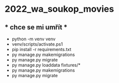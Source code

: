 # **2022_wa_soukop_movies**
## * chce se mi umřít *

+ python -m venv venv
+ venv/scripts/activate.ps1
+ pip install -r requirements.txt
+ py manage.py makemigrations
+ py manage.py migrate
+ py manage.py loaddata fixtures/*
+ py manage.py makemigrations
+ py manage.py migrate
